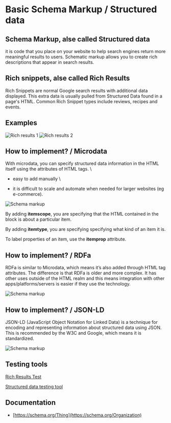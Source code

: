Basic Schema Markup / Structured data
=====================================

Schema Markup, alse called Structured data
------------------------------------------

it is code that you place on your website to help search engines return
more meaningful results to users. Schematic markup allows you to create
rich descriptions that appear in search results.

Rich snippets, alse called Rich Results
---------------------------------------

Rich Snippets are normal Google search results with additional data
displayed. This extra data is usually pulled from Structured Data found
in a page's HTML. Common Rich Snippet types include reviews, recipes and
events.

Examples
--------

![Rich results 1](pictures/example1.png) ![Rich results
2](pictures/example2.png)

How to implement? / Microdata
-----------------------------

With microdata, you can specify structured data information in the HTML
itself using the attributes of HTML tags. \
 + easy to add manually \
 - it is difficult to scale and automate when needed for larger websites
(eg e-commerce).

![Schema markup](pictures/schema-markup-screenshot.png)

By adding **itemscope**, you are specifying that the HTML contained in
the block is about a particular item.

By adding **itemtype**, you are specifying specifying what kind of an
item it is.

To label properties of an item, use the **itemprop** attribute.

How to implement? / RDFa
------------------------

RDFa is similar to Microdata, which means it’s also added through HTML
tag attributes. The difference is that RDFa is older and more complex.
It has other uses outside of the HTML realm and this means integration
with other apps/platforms/servers is easier if they use the technology.

![Schema markup](pictures/rdfa-code-example.jpeg)

How to implement? / JSON-LD
---------------------------

JSON-LD (JavaScript Object Notation for Linked Data) is a technique for
encoding and representing information about structured data using JSON.
This is recommended by the W3C and Google, which means it is
standardized.

![Schema markup](pictures/example-of-json-ld.jpeg)

Testing tools
-------------

[Rich Results Test](https://search.google.com/test/rich-results)

[Structured data testing
tool](https://search.google.com/structured-data/testing-tool/u/0/)

Documentation
-------------

-   [https://schema.org/Thing](https://schema.org/Organization)

